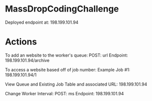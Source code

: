 # MassDropCodingChallenge

Deployed endpoint at: 198.199.101.94

# Actions

To add an website to the worker's queue:
  POST: url
  Endpoint: 198.199.101.94/archive

To access a website based off of job number:
  Example Job #1:
  198.199.101.94/1

View Queue and Existing Job Table and associated URL: 
  198.199.101.94

Change Worker Interval:
  POST: ms
  Endpoint: 198.199.101.94